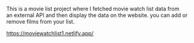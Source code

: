 This is a movie list project where I fetched movie watch list data from          
an external API and then display the data on the website. you can add or remove films from your list.                                                                                                                                                     
  
https://moviewatchlist1.netlify.app/      
